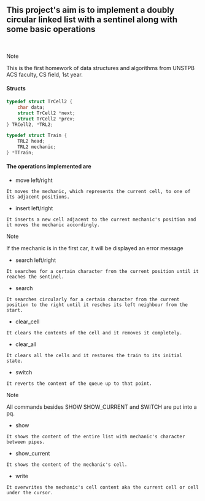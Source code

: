 ## This project's aim is to implement a doubly circular linked list with a sentinel along with some basic operations
<br>

> [!NOTE] 
> This is the first homework of data structures and algorithms from UNSTPB ACS faculty, CS field, 1st year.

#### Structs
```c
typedef struct TrCell2 {
    char data;
    struct TrCell2 *next;
    struct TrCell2 *prev;
} TRCell2, *TRL2;

typedef struct Train {
    TRL2 head;
    TRL2 mechanic;
} *TTrain;
```
#### The operations implemented are
- move left/right

```console
It moves the mechanic, which represents the current cell, to one of its adjacent positions.
```
- insert left/right

```console
It inserts a new cell adjacent to the current mechanic's position and it moves the mechanic accordingly.
```
> [!NOTE]
> If the mechanic is in the first car, it will be displayed an error message
- search left/right

```console
It searches for a certain character from the current position until it reaches the sentinel.
```
- search

```console
It searches circularly for a certain character from the current position to the right until it resches its left neighbour from the start. 
```
- clear_cell

```console
It clears the contents of the cell and it removes it completely.
```
- clear_all

```console
It clears all the cells and it restores the train to its initial state.
```
- switch

```console
It reverts the content of the queue up to that point.
```
> [!NOTE]
> All commands besides SHOW SHOW_CURRENT and SWITCH are put into a pq.
- show

```console
It shows the content of the entire list with mechanic's character between pipes.
```
- show_current

```console
It shows the content of the mechanic's cell.
```
- write

```console
It overwrites the mechanic's cell content aka the current cell or cell under the cursor.
```

